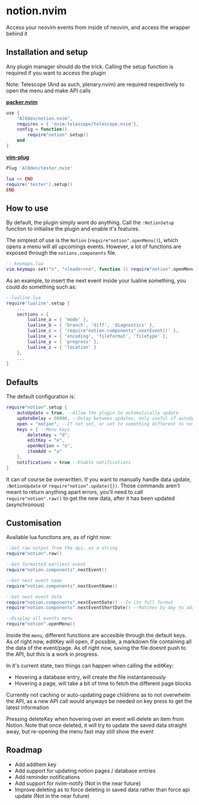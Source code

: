 # notion.nvim

Access your neovim events from inside of neovim, and access the wrapper behind it

## Installation and setup

Any plugin manager should do the trick. Calling the setup function is required if you want to access the plugin

Note: Telescope (And as such, plenary.nvim) are required respectively to open the menu and make API calls

[**packer.nvim**](https://github.com/wbthomason/packer.nvim)
```lua
use {
    "Al0den/notion.nvim",
    requires = { 'nvim-telescope/telescope.nvim'},
    config = function()
        require"notion".setup()
    end
}
```

[**vim-plug**](https://github.com/junegunn)
```lua
Plug 'Al0den/tester.nvim'

lua << END
require('tester').setup()
END
```

## How to use

By default, the plugin simply wont do anything. Call the `:NotionSetup` function to initialise the plugin and enable it's features. 

The simplest of use is the `Notion` (`require"notion".openMenu()`), which opens a menu will all upcomings events. However, a lot of functions are exposed through the `notions.components` file.

```lua
-- keymaps.lua
vim.keymaps.set("n", "<leader>no", function () require"notion".openMenu() end)
```

As an example, to insert the next event inside your lualine something, you could do something such as:

```lua
--lualine.lua
require'lualine'.setup {
    ...
    sections = {
        lualine_a = { 'mode' },
        lualine_b = { 'branch', 'diff', 'diagnostics' },
        lualine_c = { 'require"notion.components".nextEvent()' },
        lualine_x = { 'encoding', 'fileformat', 'filetype' },
        lualine_y = { 'progress' },
        lualine_z = { 'location' }
    },  
    ...
}
```
## Defaults

The default configuration is:

```lua
require"notion".setup {
    autoUpdate = true, --Allow the plugin to automatically update 
    updateDelay = 60000, --Delay between updates, only useful if autoUpdate true
    open = "notion", --If not set, or set to something different to notion, will open in  web browser
    keys = { --Menu keys
        deleteKey = "d", 
        editKey = "e",
        openNotion = "o",
        itemAdd = "a"
    },
    notifications = true --Enable notifications
}
```
It can of course be overwritten. If you want to manually handle data update, `:NotionUpdate` or `require"notion".update({})`. Those commands aren't meant to return anything apart errors, you'll need to call `require"notion".raw()` to get the new data, after it has been updated (asynchronous)

## Customisation

Available lua functions are, as of right now:

```lua
--Get raw output from the api, as a string
require"notion".raw()

--Get formatted earliest event
require"notion.components".nextEvent()

--Get next event name
require"notion.components".nextEventName()

--Get next event date
require"notion.components".nextEventDate() --In its full format
require"notion.components".nextEventShortDate() --Matches by day to adapt string making it shorter, used in `nextEvent()`

--Display all events menu
require"notion".openMenu()
```

Inside the `menu`, different functions are accesible through the default keys. As of right now, editKey will open, if possible, a markdown file containing all the data of the event/page. As of right now, saving the file doesnt push to the API, but this is a work in progress.

In it's current state, two things can happen when calling the editKey:
- Hovering a database entry, will create the file instantaneously
- Hovering a page, will take a bit of time to fetch the different page blocks

Currently not caching or auto-updating page childrens as to not overwhelm the API, as a new API call would anyways be needed on key press to get the latest information

Pressing deleteKey when hovering over an event will delete an item from Notion. Note that once deleted, it will try to update the saved data straight away, but re-opening the menu fast may still show the event

## Roadmap

- Add addItem key
- Add support for updating notion pages / database entries
- Add reminder notifications
- Add support for nvim-notify (Not in the near future)
- Improve deleting as to force deleting in saved data rather than force api update (Not in the near future)
